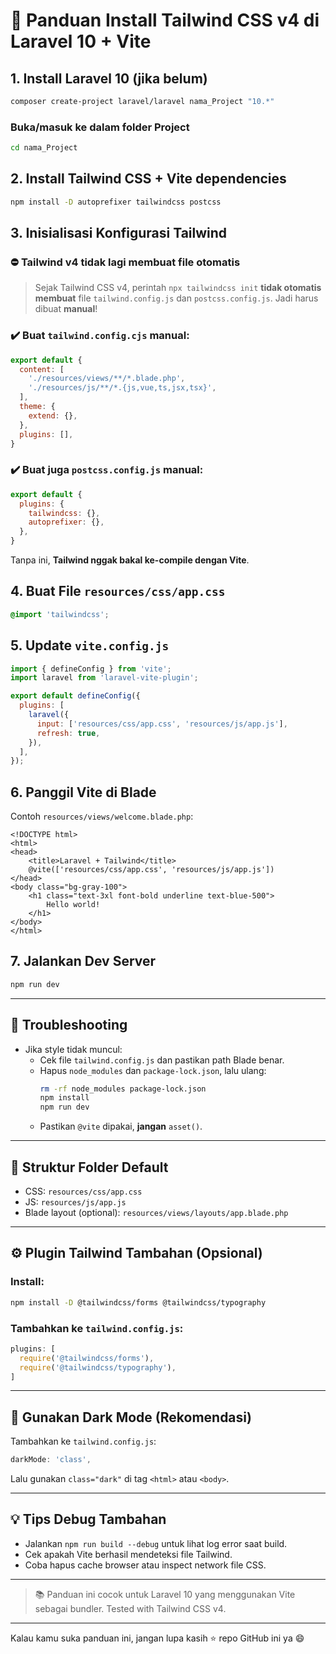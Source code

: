 
# 🚀 Panduan Install Tailwind CSS v4 di Laravel 10 + Vite

## 1. Install Laravel 10 (jika belum)

```bash
composer create-project laravel/laravel nama_Project "10.*"
```

### Buka/masuk ke dalam folder Project
```bash
cd nama_Project
```

## 2. Install Tailwind CSS + Vite dependencies

```bash
npm install -D autoprefixer tailwindcss postcss
```

## 3. Inisialisasi Konfigurasi Tailwind

### ⛔ Tailwind v4 tidak lagi membuat file otomatis

> Sejak Tailwind CSS v4, perintah `npx tailwindcss init` **tidak otomatis membuat** file `tailwind.config.js` dan `postcss.config.js`. Jadi harus dibuat **manual**!

### ✔️ Buat `tailwind.config.cjs` manual:

```js
export default {
  content: [
    './resources/views/**/*.blade.php',
    './resources/js/**/*.{js,vue,ts,jsx,tsx}',
  ],
  theme: {
    extend: {},
  },
  plugins: [],
}
```

### ✔️ Buat juga `postcss.config.js` manual:

```js
export default {
  plugins: {
    tailwindcss: {},
    autoprefixer: {},
  },
}
```

Tanpa ini, **Tailwind nggak bakal ke-compile dengan Vite**.

## 4. Buat File `resources/css/app.css`

```css
@import 'tailwindcss';
```

## 5. Update `vite.config.js`

```js
import { defineConfig } from 'vite';
import laravel from 'laravel-vite-plugin';

export default defineConfig({
  plugins: [
    laravel({
      input: ['resources/css/app.css', 'resources/js/app.js'],
      refresh: true,
    }),
  ],
});
```

## 6. Panggil Vite di Blade

Contoh `resources/views/welcome.blade.php`:

```blade
<!DOCTYPE html>
<html>
<head>
    <title>Laravel + Tailwind</title>
    @vite(['resources/css/app.css', 'resources/js/app.js'])
</head>
<body class="bg-gray-100">
    <h1 class="text-3xl font-bold underline text-blue-500">
        Hello world!
    </h1>
</body>
</html>
```

## 7. Jalankan Dev Server

```bash
npm run dev
```

---

## 🧠 Troubleshooting

- Jika style tidak muncul:
  - Cek file `tailwind.config.js` dan pastikan path Blade benar.
  - Hapus `node_modules` dan `package-lock.json`, lalu ulang:
    ```bash
    rm -rf node_modules package-lock.json
    npm install
    npm run dev
    ```
  - Pastikan `@vite` dipakai, **jangan** `asset()`.

---

## 🧩 Struktur Folder Default

- CSS: `resources/css/app.css`
- JS: `resources/js/app.js`
- Blade layout (optional): `resources/views/layouts/app.blade.php`

---

## ⚙️ Plugin Tailwind Tambahan (Opsional)

### Install:

```bash
npm install -D @tailwindcss/forms @tailwindcss/typography
```

### Tambahkan ke `tailwind.config.js`:

```js
plugins: [
  require('@tailwindcss/forms'),
  require('@tailwindcss/typography'),
]
```

---

## 🌙 Gunakan Dark Mode (Rekomendasi)

Tambahkan ke `tailwind.config.js`:

```js
darkMode: 'class',
```

Lalu gunakan `class="dark"` di tag `<html>` atau `<body>`.

---

## 💡 Tips Debug Tambahan

- Jalankan `npm run build --debug` untuk lihat log error saat build.
- Cek apakah Vite berhasil mendeteksi file Tailwind.
- Coba hapus cache browser atau inspect network file CSS.

---

> 📚 Panduan ini cocok untuk Laravel 10 yang menggunakan Vite sebagai bundler. Tested with Tailwind CSS v4.

---

Kalau kamu suka panduan ini, jangan lupa kasih ⭐ repo GitHub ini ya 😄
